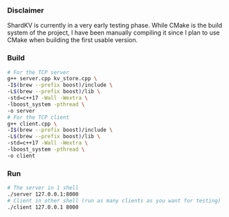 ### Disclaimer 
ShardKV is currently in a very early testing phase. While CMake is the build system of the project, I have been manually compiling it since I plan to use CMake when building the first usable version. 

### Build
```bash
# For the TCP server
g++ server.cpp kv_store.cpp \                                                                                                 
-I$(brew --prefix boost)/include \
-L$(brew --prefix boost)/lib \
-std=c++17 -Wall -Wextra \
-lboost_system -pthread \
-o server
# For the TCP client
g++ client.cpp \                                                                                                 
-I$(brew --prefix boost)/include \
-L$(brew --prefix boost)/lib \
-std=c++17 -Wall -Wextra \
-lboost_system -pthread \
-o client
```

### Run
```bash
# The server in 1 shell
./server 127.0.0.1:8000
# Client in other shell (run as many clients as you want for testing)
./client 127.0.0.1 8000
```